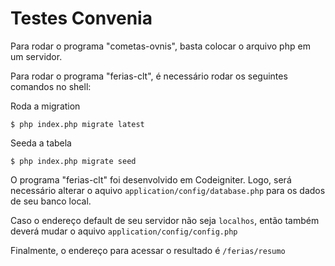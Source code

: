 # Testes Convenia

Para rodar o programa "cometas-ovnis", basta colocar o arquivo php em um servidor.

Para rodar o programa "ferias-clt", é necessário rodar os seguintes comandos no shell:

Roda a migration

`$ php index.php migrate latest`

Seeda a tabela

`$ php index.php migrate seed`

O programa "ferias-clt" foi desenvolvido em Codeigniter. Logo, será necessário alterar o aquivo `application/config/database.php` para os dados de seu banco local.

Caso o endereço default de seu servidor não seja `localhos`, então também deverá mudar o aquivo `application/config/config.php`

Finalmente, o endereço para acessar o resultado é `/ferias/resumo`

